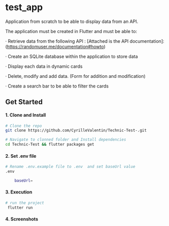 # test_app
Application from scratch to be able to display data from an API.

The application must be created in Flutter and must be able to:

· Retrieve data from the following API : [Attached is the API documentation]:(https://randomuser.me/documentation#howto)

· Create an SQLite database within the application to store data

· Display each data in dynamic cards

· Delete, modify and add data. (Form for addition and modification)

· Create a search bar to be able to filter the cards

## Get Started
#### 1. Clone and Install

```bash
# Clone the repo
git clone https://github.com/CyrilleValentin/Technic-Test-.git

# Navigate to clonned folder and Install dependencies
cd Technic-Test && flutter packages get
```
#### 2. Set .env file

```bash
# Rename .env.example file to .env  and set baseUrl value
.env

    baseUrl=
```
#### 3. Execution
```bash
# run the project
 flutter run
```
#### 4. Screenshots 
  
